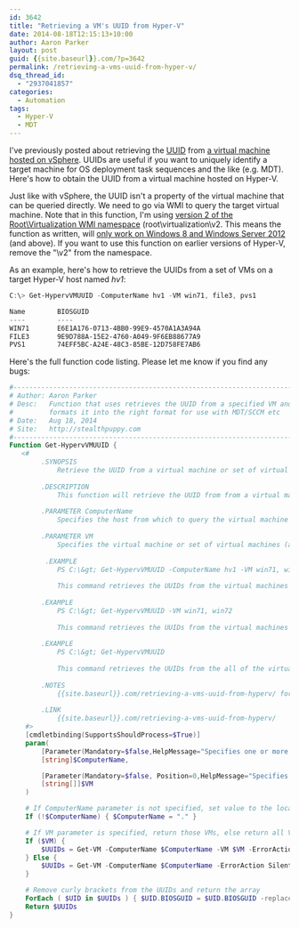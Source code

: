 ```yaml
---
id: 3642
title: "Retrieving a VM's UUID from Hyper-V"
date: 2014-08-18T12:15:13+10:00
author: Aaron Parker
layout: post
guid: {{site.baseurl}}.com/?p=3642
permalink: /retrieving-a-vms-uuid-from-hyper-v/
dsq_thread_id:
  - "2937041857"
categories:
  - Automation
tags:
  - Hyper-V
  - MDT
---
```

I've previously posted about retrieving the [UUID](http://en.wikipedia.org/wiki/Universally_unique_identifier) from [a virtual machine hosted on vSphere]({{site.baseurl}}/retrieving-a-vms-uuid-from-vsphere/). UUIDs are useful if you want to uniquely identify a target machine for OS deployment task sequences and the like (e.g. MDT). Here's how to obtain the UUID from a virtual machine hosted on Hyper-V.

Just like with vSphere, the UUID isn't a property of the virtual machine that can be queried directly. We need to go via WMI to query the target virtual machine. Note that in this function, I'm using [version 2 of the Root\Virtualization WMI namespace](http://blogs.msdn.com/b/virtual_pc_guy/archive/2012/05/30/the-v2-wmi-namespace-in-hyper-v-on-windows-8.aspx) (root\virtualization\v2. This means the function as written, will [only work on Windows 8 and Windows Server 2012](http://msdn.microsoft.com/en-us/library/hh850319(v=vs.85)) (and above). If you want to use this function on earlier versions of Hyper-V, remove the "\v2" from the namespace.

As an example, here's how to retrieve the UUIDs from a set of VMs on a target Hyper-V host named _hv1_:

```powershell
C:\> Get-HypervVMUUID -ComputerName hv1 -VM win71, file3, pvs1

Name		BIOSGUID
----		----
WIN71		E6E1A176-0713-4BB0-99E9-4570A1A3A94A 
FILE3		9E9D788A-15E2-4760-A049-9F6EB88677A9 
PVS1		74EFF5BC-A24E-48C3-85BE-12D758FE7AB6
```

Here's the full function code listing. Please let me know if you find any bugs:

```powershell
#---------------------------------------------------------------------------
# Author: Aaron Parker
# Desc:   Function that uses retrieves the UUID from a specified VM and
#         formats it into the right format for use with MDT/SCCM etc
# Date:   Aug 18, 2014
# Site:   http://stealthpuppy.com
#---------------------------------------------------------------------------
Function Get-HypervVMUUID {
   <#
        .SYNOPSIS
            Retrieve the UUID from a virtual machine or set of virtual machines.
 
        .DESCRIPTION
            This function will retrieve the UUID from from a virtual machine or set of virtual machines from a Hyper-V host.
 
        .PARAMETER ComputerName
            Specifies the host from which to query the virtual machine or set of virtual machines.
 
        .PARAMETER VM
            Specifies the virtual machine or set of virtual machines (a comma delimited list) from which to obtain the UUID/s.
 
         .EXAMPLE
            PS C:\&gt; Get-HypervVMUUID -ComputerName hv1 -VM win71, win72
 
            This command retrieves the UUIDs from the virtual machines win71 and win72 from the host hv1.
 
        .EXAMPLE
            PS C:\&gt; Get-HypervVMUUID -VM win71, win72
 
            This command retrieves the UUIDs from the virtual machines win71 and win72 from the local host.
 
        .EXAMPLE
            PS C:\&gt; Get-HypervVMUUID
 
            This command retrieves the UUIDs from the all of the virtual machines on the local host.
 
        .NOTES
            {{site.baseurl}}.com/retrieving-a-vms-uuid-from-hyperv/ for support information.
 
        .LINK
            {{site.baseurl}}.com/retrieving-a-vms-uuid-from-hyperv/
    #>
    [cmdletbinding(SupportsShouldProcess=$True)]
    param(
        [Parameter(Mandatory=$false,HelpMessage="Specifies one or more Hyper-V hosts from which virtual machine UUIDs are to be retrieved. NetBIOS names, IP addresses, and fully-qualified domain names are allowable. The default is the local computer — use ""localhost"" or a dot (""."") to specify the local computer explicitly.")]
        [string]$ComputerName,

        [Parameter(Mandatory=$false, Position=0,HelpMessage="Specifies the virtual machine from which to retrieve the UUID.")]
        [string[]]$VM
    )

    # If ComputerName parameter is not specified, set value to the local host
    If (!$ComputerName) { $ComputerName = "." }

    # If VM parameter is specified, return those VMs, else return all VMs
    If ($VM) {
        $UUIDs = Get-VM -ComputerName $ComputerName -VM $VM -ErrorAction SilentlyContinue | Select-Object Name,@{Name="BIOSGUID";Expression={(Get-WmiObject -ComputerName $_.ComputerName -Namespace "root\virtualization\v2" -Class Msvm_VirtualSystemSettingData -Property BIOSGUID -Filter ("InstanceID = 'Microsoft:{0}'" -f $_.VMId.Guid)).BIOSGUID}}
    } Else {
        $UUIDs = Get-VM -ComputerName $ComputerName -ErrorAction SilentlyContinue | Select-Object Name,@{Name="BIOSGUID";Expression={(Get-WmiObject -ComputerName $_.ComputerName -Namespace "root\virtualization\v2" -Class Msvm_VirtualSystemSettingData -Property BIOSGUID -Filter ("InstanceID = 'Microsoft:{0}'" -f $_.VMId.Guid)).BIOSGUID}}
    }

    # Remove curly brackets from the UUIDs and return the array
    ForEach ( $UID in $UUIDs ) { $UID.BIOSGUID = $UID.BIOSGUID -replace "}"; $UID.BIOSGUID = $UID.BIOSGUID -replace "{" }
    Return $UUIDs
}
```
